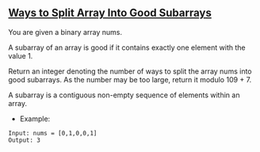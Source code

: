 ## [Ways to Split Array Into Good Subarrays](https://leetcode.com/problems/ways-to-split-array-into-good-subarrays/description/)

You are given a binary array nums.

A subarray of an array is good if it contains exactly one element with the value 1.

Return an integer denoting the number of ways to split the array nums into good subarrays. As the number may be too large, return it modulo 109 + 7.

A subarray is a contiguous non-empty sequence of elements within an array.



- Example:
```
Input: nums = [0,1,0,0,1]
Output: 3
```
